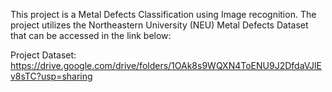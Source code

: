 This project is a Metal Defects Classification using Image recognition.
The project utilizes the Northeastern University (NEU) Metal Defects Dataset that can be accessed in the link below:

Project Dataset: https://drive.google.com/drive/folders/1OAk8s9WQXN4ToENU9J2DfdaVJlEv8sTC?usp=sharing
